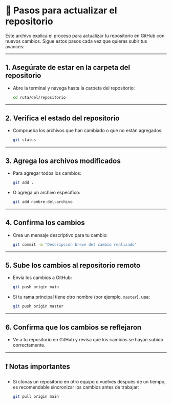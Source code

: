 # 🚀 Pasos para actualizar el repositorio

Este archivo explica el proceso para actualizar tu repositorio en GitHub con nuevos cambios. Sigue estos pasos cada vez que quieras subir tus avances:

---

## 1. **Asegúrate de estar en la carpeta del repositorio**
   - Abre la terminal y navega hasta la carpeta del repositorio:
     ```bash
     cd ruta/del/repositorio
     ```

---

## 2. **Verifica el estado del repositorio**
   - Comprueba los archivos que han cambiado o que no están agregados:
     ```bash
     git status
     ```

---

## 3. **Agrega los archivos modificados**
   - Para agregar todos los cambios:
     ```bash
     git add .
     ```
   - O agrega un archivo específico:
     ```bash
     git add nombre-del-archivo
     ```

---

## 4. **Confirma los cambios**
   - Crea un mensaje descriptivo para tu cambio:
     ```bash
     git commit -m "Descripción breve del cambio realizado"
     ```

---

## 5. **Sube los cambios al repositorio remoto**
   - Envía los cambios a GitHub:
     ```bash
     git push origin main
     ```
   - Si tu rama principal tiene otro nombre (por ejemplo, `master`), usa:
     ```bash
     git push origin master
     ```

---

## 6. **Confirma que los cambios se reflejaron**
   - Ve a tu repositorio en GitHub y revisa que los cambios se hayan subido correctamente.

---

## ❗ Notas importantes
- Si clonas un repositorio en otro equipo o vuelves después de un tiempo, es recomendable sincronizar los cambios antes de trabajar:
  ```bash
  git pull origin main
